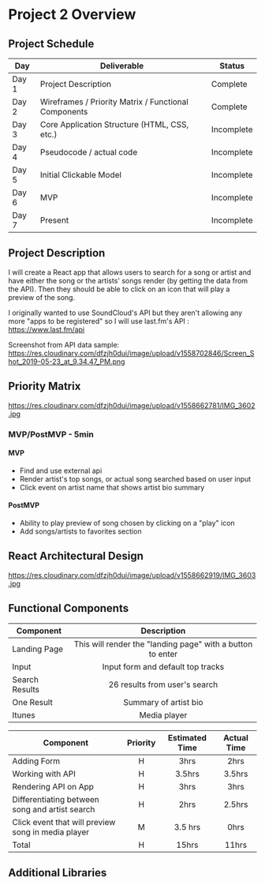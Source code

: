 # Project 2 Overview

## Project Schedule


|  Day | Deliverable | Status
|---|---| ---|
|Day 1| Project Description | Complete
|Day 2| Wireframes / Priority Matrix / Functional Components | Complete
|Day 3| Core Application Structure (HTML, CSS, etc.) | Incomplete
|Day 4| Pseudocode / actual code | Incomplete
|Day 5| Initial Clickable Model  | Incomplete
|Day 6| MVP | Incomplete
|Day 7| Present | Incomplete

## Project Description

I will create a React app that allows users to search for a song or artist and have either the song or the artists' songs render (by getting the data from the API). Then they should be able to click on an icon that will play a preview of the song.

I originally wanted to use SoundCloud's API but they aren't allowing any more "apps to be registered" so I will use last.fm's API : 
https://www.last.fm/api 

Screenshot from API data sample: 
https://res.cloudinary.com/dfzjh0dui/image/upload/v1558702846/Screen_Shot_2019-05-23_at_9.34.47_PM.png 
## Priority Matrix

https://res.cloudinary.com/dfzjh0dui/image/upload/v1558662781/IMG_3602.jpg 

### MVP/PostMVP - 5min

#### MVP 

- Find and use external api 
- Render artist's top songs, or actual song searched based on user input
- Click event on artist name that shows artist bio summary

#### PostMVP 

- Ability to play preview of song chosen by clicking on a "play" icon
- Add songs/artists to favorites section

## React Architectural Design

https://res.cloudinary.com/dfzjh0dui/image/upload/v1558662919/IMG_3603.jpg 

## Functional Components

| Component | Description | 
| --- | :---: |  
| Landing Page | This will render the "landing page" with a button to enter| 
| Input | Input form and default top tracks | 
| Search Results | 26 results from user's search | 
| One Result | Summary of artist bio |
| Itunes | Media player |


| Component | Priority | Estimated Time | Actual Time |
| --- | :---: |  :---: | :---: |
| Adding Form | H | 3hrs| 2hrs |
| Working with API | H | 3.5hrs| 3.5hrs |
| Rendering API on App | H | 3hrs | 3hrs |
| Differentiating between song and artist search | H | 2hrs | 2.5hrs |
| Click event that will preview song in media player | M | 3.5 hrs | 0hrs | 
| Total | H | 15hrs| 11hrs | 

## Additional Libraries
 
